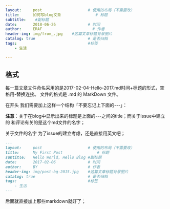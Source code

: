 ```yaml
---
layout:     post                    # 使用的布局（不需要改）
title:      如何写blog文章               # 标题 
subtitle:    #副标题
date:       2018-06-26              # 时间
author:     ERAF                      # 作者
header-img: img/from_.jpg    #这篇文章标题背景图片
catalog: true                       # 是否归档
tags:                               #标签
    - 生活

---
```


## 格式

每一篇文章文件命名采用的是2017-02-04-Hello-2017.md时间+标题的形式，空格用-替换连接。
文件的格式是 .md 的 MarkDown 文件。

在开头 我们需要加上这样一个结构「不要忘记上下面的---」：

**注意**：关于在blog中显示出来的标题是上面的---之间的title；而关于issue中建立的 和评论有关的是这个md文件的名字；

关于文件的名字 为了issue的建立考虑，还是直接用英文吧；

```markdown
---
layout:     post                    # 使用的布局（不需要改）
title:      My First Post               # 标题 
subtitle:   Hello World, Hello Blog #副标题
date:       2017-02-06              # 时间
author:     BY                      # 作者
header-img: img/post-bg-2015.jpg    #这篇文章标题背景图片
catalog: true                       # 是否归档
tags:                               #标签
    - 生活
---

```
后面就直接加上那些markdown就好了；